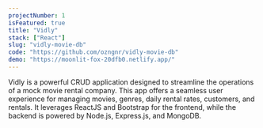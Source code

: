 ```yaml
---
projectNumber: 1
isFeatured: true
title: "Vidly"
stack: ["React"]
slug: "vidly-movie-db"
code: "https://github.com/ozngnr/vidly-movie-db"
demo: "https://moonlit-fox-20dfb0.netlify.app/"
---
```


Vidly is a powerful CRUD application designed to streamline the operations of a mock movie rental company. This app offers a seamless user experience for managing movies, genres, daily rental rates, customers, and rentals. It leverages ReactJS and Bootstrap for the frontend, while the backend is powered by Node.js, Express.js, and MongoDB.
